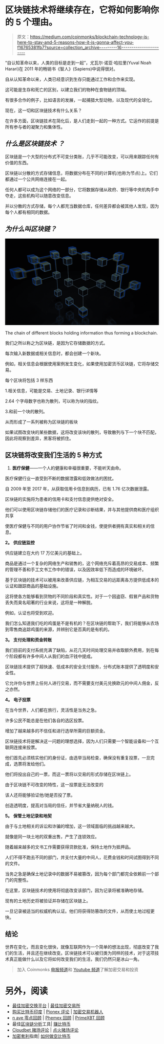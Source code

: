 # 区块链技术将继续存在，它将如何影响你的 5 个理由。

> 原文：<https://medium.com/coinmonks/blockchain-technology-is-here-to-stay-and-5-reasons-how-it-is-gonna-affect-you-f16765381fb7?source=collection_archive---------16----------------------->

“自认知革命以来，人类的目标是走到一起”，尤瓦尔·诺亚·哈拉里(Yuval Noah Harari)在 2011 年的畅销书《智人》(Sapiens)中说得很对。

自从认知革命以来，人类已经意识到生存只能通过工作和合作来实现。

这可能是生存和死亡的区别，以建立我们的物种在食物链的顶端。

有很多合作的例子，比如语言的发展，一起捕猎大型动物，以及现代的全球化。

现在，这一切和区块链技术有什么关系？

在许多方面，区块链技术在简化后，是人们走到一起的一种方式。它运作的前提是所有参与者的凝聚力和集体性。

## ***什么是区块链技术*** *？*

区块链是一个大型的分布式不可变分类账，几乎不可能改变，可以用来跟踪任何有价值的东西。

区块链以分散的方式存储信息，将数据分布在不同的计算机(也称为节点)上。它们都通过一个公共网络连接在一起。

任何人都可以成为这个网络的一部分，它将数据存储从政府、银行等中央机构手中夺走，这些机构可以随意改变信息。

并以分散的方式存储，每个人都充当数据仓库，任何差异都会被其他人发现，因为每个人都有相同的数据。

## ***为什么叫区块链？***

![](img/9ebdf3b1ded23a1b003dcbd4f3d34423.png)

The chain of different blocks holding information thus forming a blockchain.

我们之所以称之为区块链，是因为它存储数据的方式。

每次输入新数据或相关信息时，都会创建一个新块。

例如，相关信息会根据使用案例发生变化，如果使用加密货币区块链，它将存储交易。

每个区块将包括 3 样东西

1.相关信息，可能是交易、土地记录、银行详情等

2.64 个字母数字也称为散列，可以称为块的指纹。

3.和前一个块的散列。

从而形成了一系列被称为区块链的板块

如果试图改变块的某些数据，这将改变该块的散列，导致散列与下一个块不匹配，因此将观察到差异，黑客将被抓住。

## **区块链将改变我们生活的 5 种方式**

1.  **医疗保健**——一个人的健康和幸福很重要，不能听天由命。

医疗保健行业一直受到不断的数据泄露和低效做法的困扰。

自 2009 年至 2017 年，从获取信用卡信息到病历，已有 1.76 亿次数据泄露。

区块链的实施将为患者的信用卡和支付信息提供绝对安全。

他们可以使用区块链存储他们的医疗记录和诊断结果，并与其他提供商和医疗组织共享

使医疗保健与不同的用户协作节省了时间和金钱，使提供者拥有真实和相关的信息。

**2。** **供应链监控**

供应链建立在大约 17 万亿美元的基础上。

商品是通过一个复杂的网络生产和销售的，这个网络充斥着高昂的交易成本、频繁的管理不善和手工文书工作中的错误，以及因效率低下而造成的环境破坏。

基于区块链的技术可以被用来改善供应链，为相互交易的远距离各方提供低成本的认证和跟踪商品的基础设施。

这将使各方能够看到货物的不同阶段和真实性。对于一个因盗窃、假冒产品和货物丢失而臭名昭著的行业来说，这将是一种解脱。

例如，认证也将受到欢迎。

我们怎么知道我们吃的鸡蛋是不是有机的？在区块链的帮助下，我们将能够从农场到零售商追踪鸡蛋的来源，并辨别它是否真的是有机的。

**3。** **支付处理和资金转账**

我们目前的支付系统充满了缺陷，从花几天时间处理交易并收取额外费用，到在每个阶段都有许多中间人从我们的血汗钱中提成。

区块链技术提供了超快速、低成本的安全支付服务，分布式账本提供了透明度和安全性。

它允许你与世界上任何人进行交易，而不需要支付美元兑换欧元的中间人佣金，反之亦然。

**4。** **电子投票**

在当今世界，人们都在旅行，灵活性是当务之急。

许多公民不能总是在他们各自的选区投票。

增加了越来越多的不信任和进行选举所需的巨额资金。

区块链技术将是解决这一问题的理想选择，因为人们只需要一个智能设备和一个互联网连接来投票。

他们首先必须核实他们的身份证，由选举当局检查，确保没有重复投票，一旦完成，选票将发给他们。

他们将投出自己的一票，而这一票将以交易的形式存储在区块链上。

由于区块链不可改变的特性，这一投票是无法改变的

该人还将能够验证他/她是否投了票。

创造透明度，提高对当局的信任，并节省大量纳税人的钱。

**5。** **保管土地记录和地契**

由于与土地相关的诉讼和诈骗的增加，这一领域面临的挑战越来越大。

就像是同一块土地的双重出售，产生了连锁效应。

随着越来越多的文书工作需要获得贷款批准，保持土地作为抵押品。

人们不得不跑去不同的部门，并支付大量的中间人，花费金钱和时间试图得到不同的文件。

当务之急是确保土地记录中的数据不易被篡改，因为每个部门都完全依赖前一个部门的完整性。

在这里，区块链技术的使用将彻底改变该部门，因为记录将被准确地存储。

现有的土地历史将被验证并存储在区块链上。

一旦记录被适当的权威机构认证。他们将获得防篡改的文件，从而使土地过程更快。

## 结论

世界在变化，而且变化很快，就像互联网作为一个简单的想法出现，彻底改变了我们的生活，并且还在继续改变。区块链技术可以被归类为同样的技术，对于这项技术真正能做什么以及它将如何改变我们的生活，我们仍然只是冰山一角。

> 加入 Coinmonks [电报频道](https://t.me/coincodecap)和 [Youtube 频道](https://www.youtube.com/c/coinmonks/videos)了解加密交易和投资

# 另外，阅读

*   [最佳加密交换平台](https://coincodecap.com/best-crypto-swap-platforms) | [最佳加密交易所](https://coincodecap.com/crypto-exchange)
*   [购买比特币印度](/coinmonks/buy-bitcoin-in-india-feb50ddfef94) | [Pionex 评论](/coinmonks/pionex-review-exchange-with-crypto-trading-bot-1e459d0191ea) | [加密交易机器人](/coinmonks/crypto-trading-bot-c2ffce8acb2a)
*   [n ave 零点回顾](/coinmonks/ngrave-zero-review-c465cf8307fc) | [Phemex 回顾](/coinmonks/phemex-review-4cfba0b49e28) | [PrimeXBT 回顾](/coinmonks/primexbt-review-88e0815be858)
*   最佳[区块链分析](https://bitquery.io/blog/best-blockchain-analysis-tools-and-software)工具| [赚比特币](/coinmonks/earn-bitcoin-6e8bd3c592d9)
*   [Cloudbet 赌场评论](https://coincodecap.com/cloudbet-casino-review) | [点火赌场评论](https://coincodecap.com/ignition-casino-review)
*   [加密套利](/coinmonks/crypto-arbitrage-guide-how-to-make-money-as-a-beginner-62bfe5c868f6)指南| [如何做空比特币](/coinmonks/how-to-short-bitcoin-568a2d0b4ae5)